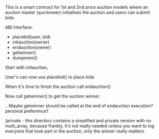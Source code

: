 This is a smart contract for 1st and 2nd price auction models where an auction master (auctioneer) initialises the auction and users can submit bids.

ABI Interface:
- placebid(user, bid)
- initauction(owner)
- endauction(owner)
- getwinner()
- dumpmem()

Start with initauction,

User's can now use placebid() to place bids

When it's time to finish the auction call endauction()

Now call getwinner() to get the auction winner.

.. Maybe getwinner should be called at the end of endauction execution? personal preference?

/private - this directory contains a simplified and private version with no multi_array, because frankly, it's not really needed unless you want to log everyone that took part in the auction, only the winner really matters.

